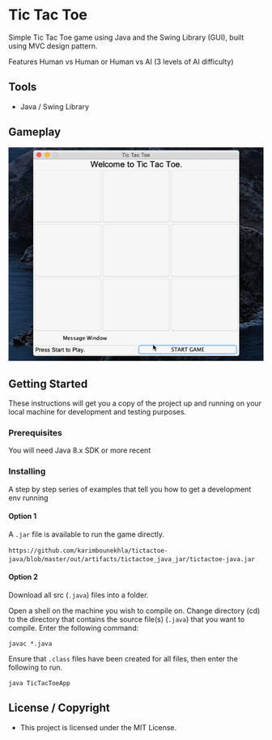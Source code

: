 # Tic Tac Toe
Simple Tic Tac Toe game using Java and the Swing Library (GUI), built using MVC design pattern.

Features Human vs Human or Human vs AI (3 levels of AI difficulty)

## Tools 

* Java / Swing Library

## Gameplay

![Gameplay](gamegif.gif)

## Getting Started

These instructions will get you a copy of the project up and running on your local machine for development and testing purposes. 

### Prerequisites

You will need Java 8.x SDK or more recent

### Installing

A step by step series of examples that tell you how to get a development env running

#### Option 1
A `.jar` file is available to run the game directly.

`https://github.com/karimbounekhla/tictactoe-java/blob/master/out/artifacts/tictactoe_java_jar/tictactoe-java.jar`

#### Option 2
Download all src (`.java`) files into a folder.

Open a shell on the machine you wish to compile on.
Change directory (cd) to the directory that contains the source file(s) (`.java`) that you want to compile.
Enter the following command:

```
javac *.java
```

Ensure that `.class` files have been created for all files, then enter the following to run.

```
java TicTacToeApp
```

## License / Copyright

* This project is licensed under the MIT License.
